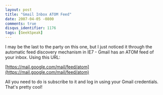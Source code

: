 ```yaml
---
layout: post
title: "Gmail Inbox ATOM Feed"
date: 2007-04-05 -0800
comments: true
disqus_identifier: 1176
tags: [GeekSpeak]
---
```

I may be the last to the party on this one, but I just noticed it
through the automatic feed discovery mechanism in IE7 - Gmail has an
ATOM feed of your inbox. Using this URL:
 
[https://mail.google.com/mail/feed/atom](https://mail.google.com/mail/feed/atom)
 
 All you need to do is subscribe to it and log in using your Gmail
credentials. That's pretty cool!
